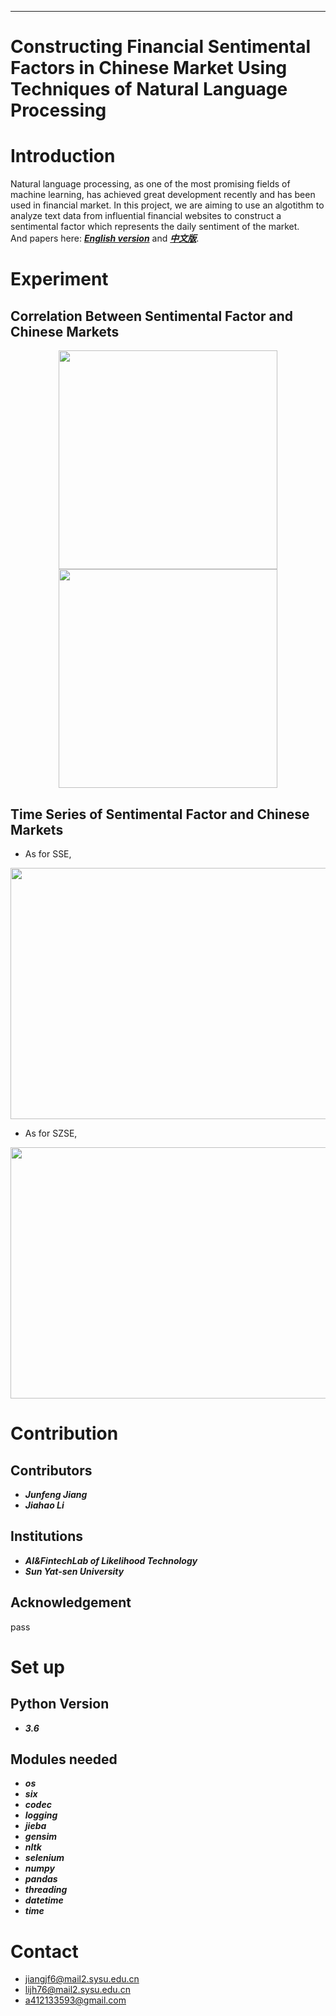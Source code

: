 ***
# Constructing Financial Sentimental Factors in Chinese Market Using Techniques of Natural Language Processing

Introduction
====
Natural language processing, as one of the most promising fields of machine learning, has achieved great development recently and has been used in financial market. In this project, we are aiming to use an algotithm to analyze text data from influential financial websites to construct a sentimental factor which represents the daily sentiment of the market.  
And papers here: [***English version***](https://github.com/Coldog2333/Financial-NLP/blob/master/paper/Constructing%20Financial%20Sentimental%20Factors%20in%20Chinese%20Market%20Using%20Techniques%20of%20Natural%20Language%20Processing.pdf) and [***中文版***](https://github.com/Coldog2333/Financial-NLP/blob/master/paper/%E5%88%A9%E7%94%A8%E8%87%AA%E7%84%B6%E8%AF%AD%E8%A8%80%E5%A4%84%E7%90%86%E6%8A%80%E6%9C%AF%E6%9E%84%E5%BB%BA%E4%B8%AD%E5%9B%BD%E5%B8%82%E5%9C%BA%E9%87%91%E8%9E%8D%E8%88%86%E6%83%85%E5%9B%A0%E5%AD%90.pdf).

Experiment
====
Correlation Between Sentimental Factor and Chinese Markets
-------
<p class="half" align="center">
  <img src="https://github.com/Coldog2333/Financial-NLP/blob/master/figure/Correlation_Between_Sentimental_Factor_and_SSE(en).png" width="350px" height="350px"/>
  <img src="https://github.com/Coldog2333/Financial-NLP/blob/master/figure/Correlation_Between_Sentimental_Factor_and_SZSE(en).png" width="350px" height="350px"/>
</p>


Time Series of Sentimental Factor and Chinese Markets
-------
+ As for SSE,

<p class="half" align="center">
   <img src="https://github.com/Coldog2333/Financial-NLP/blob/master/figure/senti-score_vs_SSE(en).png" width="800px" height="402px"/>
</p>

+ As for SZSE,

<p align="center">
   <img src="https://github.com/Coldog2333/Financial-NLP/blob/master/figure/senti-score_vs_SZSE(en).png" width="800px" height="402px"/>
</p>

Contribution
====
Contributors
-------
- ***Junfeng Jiang***
- ***Jiahao Li***

Institutions
-------
- ***AI&FintechLab of Likelihood Technology***
- ***Sun Yat-sen University***

Acknowledgement
-------
pass


Set up
====
Python Version
-------
- ***3.6***

Modules needed
-------
- ***os***
- ***six***
- ***codec***
- ***logging***
- ***jieba***
- ***gensim***
- ***nltk***
- ***selenium***
- ***numpy***
- ***pandas*** 
- ***threading***
- ***datetime***
- ***time***


Contact
====
- jiangjf6@mail2.sysu.edu.cn
- lijh76@mail2.sysu.edu.cn
- a412133593@gmail.com
